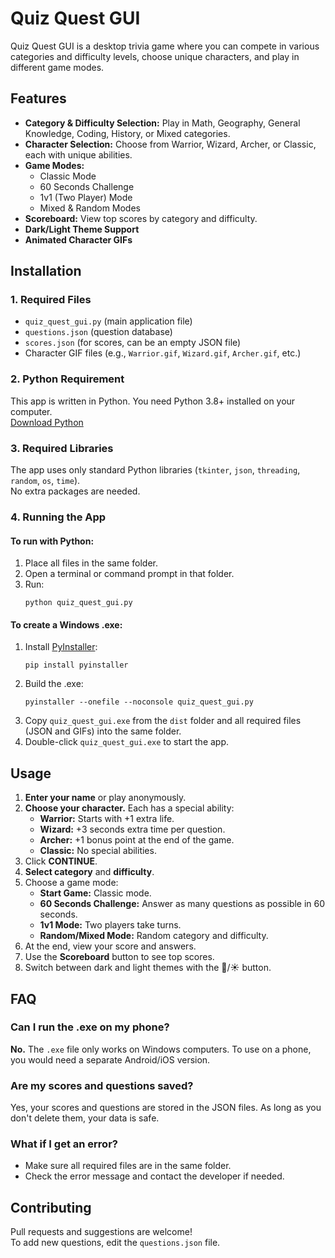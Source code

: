 # Quiz Quest GUI

Quiz Quest GUI is a desktop trivia game where you can compete in various categories and difficulty levels, choose unique characters, and play in different game modes.

## Features

- **Category & Difficulty Selection:** Play in Math, Geography, General Knowledge, Coding, History, or Mixed categories.
- **Character Selection:** Choose from Warrior, Wizard, Archer, or Classic, each with unique abilities.
- **Game Modes:**
  - Classic Mode
  - 60 Seconds Challenge
  - 1v1 (Two Player) Mode
  - Mixed & Random Modes
- **Scoreboard:** View top scores by category and difficulty.
- **Dark/Light Theme Support**
- **Animated Character GIFs**

## Installation

### 1. Required Files

- `quiz_quest_gui.py` (main application file)
- `questions.json` (question database)
- `scores.json` (for scores, can be an empty JSON file)
- Character GIF files (e.g., `Warrior.gif`, `Wizard.gif`, `Archer.gif`, etc.)

### 2. Python Requirement

This app is written in Python. You need Python 3.8+ installed on your computer.  
[Download Python](https://www.python.org/downloads/)

### 3. Required Libraries

The app uses only standard Python libraries (`tkinter`, `json`, `threading`, `random`, `os`, `time`).  
No extra packages are needed.

### 4. Running the App

#### To run with Python:

1. Place all files in the same folder.
2. Open a terminal or command prompt in that folder.
3. Run:
   ```
   python quiz_quest_gui.py
   ```

#### To create a Windows .exe:

1. Install [PyInstaller](https://pyinstaller.org/):
   ```
   pip install pyinstaller
   ```
2. Build the .exe:
   ```
   pyinstaller --onefile --noconsole quiz_quest_gui.py
   ```
3. Copy `quiz_quest_gui.exe` from the `dist` folder and all required files (JSON and GIFs) into the same folder.
4. Double-click `quiz_quest_gui.exe` to start the app.

## Usage

1. **Enter your name** or play anonymously.
2. **Choose your character.** Each has a special ability:
   - **Warrior:** Starts with +1 extra life.
   - **Wizard:** +3 seconds extra time per question.
   - **Archer:** +1 bonus point at the end of the game.
   - **Classic:** No special abilities.
3. Click **CONTINUE**.
4. **Select category** and **difficulty**.
5. Choose a game mode:
   - **Start Game:** Classic mode.
   - **60 Seconds Challenge:** Answer as many questions as possible in 60 seconds.
   - **1v1 Mode:** Two players take turns.
   - **Random/Mixed Mode:** Random category and difficulty.
6. At the end, view your score and answers.
7. Use the **Scoreboard** button to see top scores.
8. Switch between dark and light themes with the 🌙/☀️ button.

## FAQ

### Can I run the .exe on my phone?
**No.** The `.exe` file only works on Windows computers. To use on a phone, you would need a separate Android/iOS version.

### Are my scores and questions saved?
Yes, your scores and questions are stored in the JSON files. As long as you don't delete them, your data is safe.

### What if I get an error?
- Make sure all required files are in the same folder.
- Check the error message and contact the developer if needed.

## Contributing

Pull requests and suggestions are welcome!  
To add new questions, edit the `questions.json` file.
